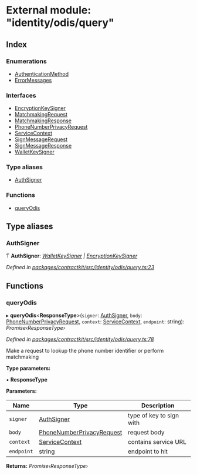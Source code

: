 # External module: "identity/odis/query"

## Index

### Enumerations

* [AuthenticationMethod](../enums/_identity_odis_query_.authenticationmethod.md)
* [ErrorMessages](../enums/_identity_odis_query_.errormessages.md)

### Interfaces

* [EncryptionKeySigner](../interfaces/_identity_odis_query_.encryptionkeysigner.md)
* [MatchmakingRequest](../interfaces/_identity_odis_query_.matchmakingrequest.md)
* [MatchmakingResponse](../interfaces/_identity_odis_query_.matchmakingresponse.md)
* [PhoneNumberPrivacyRequest](../interfaces/_identity_odis_query_.phonenumberprivacyrequest.md)
* [ServiceContext](../interfaces/_identity_odis_query_.servicecontext.md)
* [SignMessageRequest](../interfaces/_identity_odis_query_.signmessagerequest.md)
* [SignMessageResponse](../interfaces/_identity_odis_query_.signmessageresponse.md)
* [WalletKeySigner](../interfaces/_identity_odis_query_.walletkeysigner.md)

### Type aliases

* [AuthSigner](_identity_odis_query_.md#authsigner)

### Functions

* [queryOdis](_identity_odis_query_.md#queryodis)

## Type aliases

###  AuthSigner

Ƭ **AuthSigner**: *[WalletKeySigner](../interfaces/_identity_odis_query_.walletkeysigner.md) | [EncryptionKeySigner](../interfaces/_identity_odis_query_.encryptionkeysigner.md)*

*Defined in [packages/contractkit/src/identity/odis/query.ts:23](https://github.com/celo-org/celo-monorepo/blob/master/packages/contractkit/src/identity/odis/query.ts#L23)*

## Functions

###  queryOdis

▸ **queryOdis**<**ResponseType**>(`signer`: [AuthSigner](_identity_odis_query_.md#authsigner), `body`: [PhoneNumberPrivacyRequest](../interfaces/_identity_odis_query_.phonenumberprivacyrequest.md), `context`: [ServiceContext](../interfaces/_identity_odis_query_.servicecontext.md), `endpoint`: string): *Promise‹ResponseType›*

*Defined in [packages/contractkit/src/identity/odis/query.ts:78](https://github.com/celo-org/celo-monorepo/blob/master/packages/contractkit/src/identity/odis/query.ts#L78)*

Make a request to lookup the phone number identifier or perform matchmaking

**Type parameters:**

▪ **ResponseType**

**Parameters:**

Name | Type | Description |
------ | ------ | ------ |
`signer` | [AuthSigner](_identity_odis_query_.md#authsigner) | type of key to sign with |
`body` | [PhoneNumberPrivacyRequest](../interfaces/_identity_odis_query_.phonenumberprivacyrequest.md) | request body |
`context` | [ServiceContext](../interfaces/_identity_odis_query_.servicecontext.md) | contains service URL |
`endpoint` | string | endpoint to hit  |

**Returns:** *Promise‹ResponseType›*
